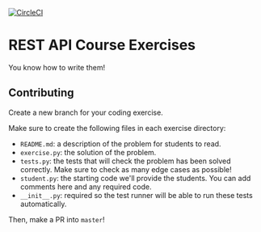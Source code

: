 [![CircleCI](https://circleci.com/gh/tecladocode/python-refresher-exercises/tree/master.svg?style=svg&circle-token=3b955c7041ce6d3bd963fe077eabffd8f7259f87)](https://app.circleci.com/pipelines/github/tecladocode/python-refresher-exercises)

# REST API Course Exercises

You know how to write them!

## Contributing

Create a new branch for your coding exercise.

Make sure to create the following files in each exercise directory:

* `README.md`: a description of the problem for students to read.
* `exercise.py`: the solution of the problem.
* `tests.py`: the tests that will check the problem has been solved correctly. Make sure to check as many edge cases as possible!
* `student.py`: the starting code we'll provide the students. You can add comments here and any required code.
* `__init__.py`: required so the test runner will be able to run these tests automatically.

Then, make a PR into `master`!